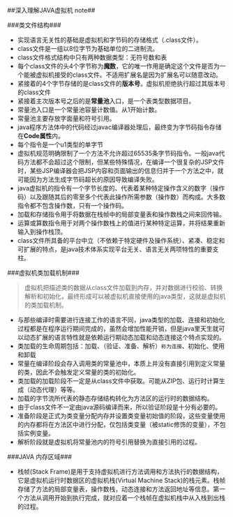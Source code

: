 ##深入理解JAVA虚拟机 note##

###类文件结构###

- 实现语言无关性的基础是虚拟机和字节码的存储格式（.class文件）。
-  class文件是一组以8位字节为基础单位的二进制流。
-  class文件格式结构中只有两种数据类型：无符号数和表
-  每个class文件的头4个字节称为**魔数**，它的唯一作用是确定这个文件是否为一个能被虚拟机接受的class文件。不适用扩展名是因为扩展名可以随意改动。
-  紧接着的4个字节存储的是class文件的**版本号**。虚拟机拒绝执行超过其版本号的class文件
-  紧接着主次版本号之后的是**常量池**入口，是一个表类型数据项目。
-  常量池入口是一个常量池容量计数值。从1开始计数。
-  常量池主要存放字面量和符号引用。
-  java程序方法体中的代码经过javac编译器处理后，最终变为字节码指令存储在**Code属性**内。
-  每个指令是一个u1类型的单字节
-  虚拟机规范明确限制了一个方法不允许超过65535条字节码指令。一般java代码方法都不会超过这个限制，但某些特殊情况，在编译一个很复杂的JSP文件时，某些JSP编译器会把JSP内容和页面输出的信息归并于一个方法之中，就可能因为方法生成字节码超长的原因导致编译失败。
-  java虚拟机的指令有一个字节长度的、代表着某种特定操作含义的数字（操作码）以及跟随其后的零至多个代表此操作所需参数（操作数）而构成。大多数指令都不包含操作数，只有一个操作码。
-  加载和存储指令用于将数据在栈帧中的局部变量表和操作数栈之间来回传输。
-  运算或算数指令用于对两个操作数栈上的值进行某种特定运算，并将结果重新输入到操作栈顶。
-  class文件所具备的平台中立（不依赖于特定硬件及操作系统）、紧凑、稳定和可扩展的特点，是java技术体系实现平台无关、语言无关两项特性的重要支柱。


###虚拟机类加载机制###
> 
> 虚拟机把描述类的数据从class文件加载到内存，并对数据进行校验、转换解析和初始化，最终形成可以被虚拟机直接使用的java类型，这就是虚拟机的类加载机制。

- 与那些编译时需要进行连接工作的语言不同，java类型的加载、连接和初始化过程都是在程序运行期间完成的，虽然会增加性能开销，但是java里天生就可以动态扩展的语言特性就是依赖运行期动态加载和动态连接这个特点实现的。
- 类加载的生命周期包括：加载、（验证、准备、解析）`称为连接`、初始化、使用和卸载
- 常量在编译阶段会存入调用类的常量池中，本质上并没有直接引用到定义常量的类，因此不会触发定义常量的类的初始化。
- 类加载的加载阶段不一定是从class文件中获取。可能从ZIP包、运行时计算生成（动态代理）等等。
- 加载的字节流所代表的静态存储结构转化为方法区的运行时的数据结构。
- 由于class文件不一定由java源码编译而来，所以验证阶段是十分有必要的。
- 准备阶段是正式为类变量分配内存并设置类变量初始值的阶段，这些变量使用的内存都将在方法区中进行分配，仅包括类变量（被static修饰的变量），不包括实例变量。
- 解析阶段就是虚拟机将常量池内的符号引用替换为直接引用的过程。

###JAVA 内存区域###

- 栈帧(Stack Frame)是用于支持虚拟机进行方法调用和方法执行的数据结构，它是虚拟机运行时数据区的虚拟机栈(Virtual Machine Stack)的栈元素。栈帧存储了方法的局部变量表，操作数栈，动态连接和方法返回地址等信息。第一个方法从调用开始到执行完成，就对应着一个栈帧在虚拟机栈中从入栈到出栈的过程。